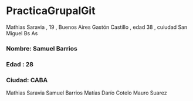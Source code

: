 # PracticaGrupalGit
Mathias Saravia , 19 , Buenos Aires
Gastón Castillo , edad 38 , cuiudad San Miguel Bs As
### Nombre: Samuel Barrios
### Edad : 28
### Ciudad: CABA
Mathias Saravia 
Samuel Barrios
Matías Darío Cotelo
Mauro Suarez 